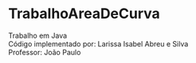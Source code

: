 # TrabalhoAreaDeCurva
Trabalho em Java <br>
Código implementado por: Larissa Isabel Abreu e Silva<br>
Professor: João Paulo
